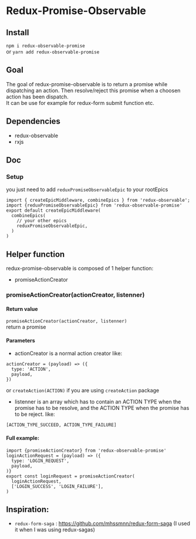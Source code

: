 # Redux-Promise-Observable   
## Install
`npm i redux-observable-promise`   
or `yarn add redux-observable-promise`   
## Goal
The goal of redux-promise-observable is to return a promise while dispatching an action. Then resolve/reject this promise when a choosen action has been dispatch.   
It can be use for example for redux-form submit function etc.
## Dependencies
- redux-observable
- rxjs
## Doc
### Setup
you just need to add `reduxPromiseObservableEpic` to your rootEpics
```
import { createEpicMiddleware, combineEpics } from 'redux-observable';
import {reduxPromiseObservableEpic} from 'redux-observable-promise'
export default createEpicMiddleware(
  combineEpics(
    // your other epics
    reduxPromiseObservableEpic,
  )
)
```
## Helper function
redux-promise-observable is composed of 1 helper function:
- promiseActionCreator
### promiseActionCreator(actionCreator, listenner)  
#### Return value
`promiseActionCreator(actionCreator, listenner)`   
return a promise
#### Parameters
- actionCreator is a normal action creator like:
```
actionCreator = (payload) => ({
  type: 'ACTION',
  payload,
})
```
or `createAction(ACTION)` if you are using `createAction` package

- listenner is an array which has to contain an ACTION TYPE when the promise has to be resolve, and the ACTION TYPE when the promise has to be reject. like:
```
[ACTION_TYPE_SUCCEED, ACTION_TYPE_FAILURE]
```
#### Full example:
```
import {promiseActionCreator} from 'redux-observable-promise'
loginActionRequest = (payload) => ({
  type: 'LOGIN_REQUEST',
  payload,
)}
export const loginRequest = promiseActionCreator(
  loginActionRequest,
  ['LOGIN_SUCCESS', 'LOGIN_FAILURE'],
)
```
## Inspiration:
- `redux-form-saga` : https://github.com/mhssmnn/redux-form-saga (I used it when I was using redux-sagas)
